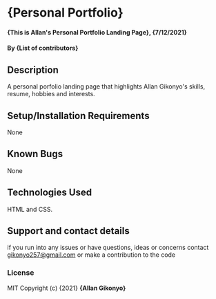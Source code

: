 # {Personal Portfolio}
#### {This is Allan's Personal Portfolio Landing Page}, {7/12/2021}
#### By **{List of contributors}**
## Description
A personal porfolio landing page that highlights Allan Gikonyo's skills, resume, hobbies and interests.
## Setup/Installation Requirements
None 
## Known Bugs
None 
## Technologies Used
 HTML and CSS. 
## Support and contact details
 if you run into any issues or have questions, ideas or concerns contact gikonyo257@gmail.com or make a contribution to the code 
### License
MIT 
Copyright (c) {2021} **{Allan Gikonyo}**
  